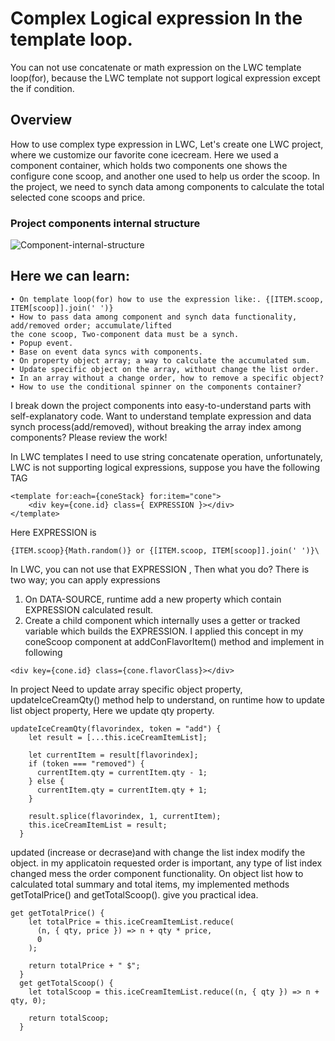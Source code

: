 # Complex Logical expression In the template loop.

You can not use concatenate or math expression on the LWC template loop(for), because the LWC template not support logical expression except the if condition.

## Overview

How to use complex type expression in LWC, Let's create one LWC project, where we customize our favorite cone icecream. Here we used a component container, which holds two components one shows the configure cone scoop, and another one used to help us order the scoop. In the project, we need to synch data among components to calculate the total selected cone scoops and price.

### Project components internal structure

![Component-internal-structure](https://github.com/imsiddiquee/coneIceCream/blob/main/postContent/Component-internal-structure.png)

## Here we can learn:

```
• On template loop(for) how to use the expression like:. {[ITEM.scoop, ITEM[scoop]].join(' ')}
• How to pass data among component and synch data functionality, add/removed order; accumulate/lifted
the cone scoop, Two-component data must be a synch.
• Popup event.
• Base on event data syncs with components.
• On property object array; a way to calculate the accumulated sum.
• Update specific object on the array, without change the list order.
• In an array without a change order, how to remove a specific object?
• How to use the conditional spinner on the components container?
```

I break down the project components into easy-to-understand parts with self-explanatory code. Want to understand template expression and data synch process(add/removed), without breaking the array index among components? Please review the work!

In LWC templates I need to use string concatenate operation, unfortunately, LWC is not supporting logical expressions, suppose you have the following TAG

```
<template for:each={coneStack} for:item="cone">
    <div key={cone.id} class={ EXPRESSION }></div>
</template>
```

Here EXPRESSION is

```
{ITEM.scoop}{Math.random()} or {[ITEM.scoop, ITEM[scoop]].join(' ')}\
```

In LWC, you can not use that EXPRESSION , Then what you do? There is two way; you can apply expressions

1. On DATA-SOURCE, runtime add a new property which contain EXPRESSION calculated result.
2. Create a child component which internally uses a getter or tracked variable which builds the EXPRESSION.
   I applied this concept in my coneScoop component at addConFlavorItem() method and implement in following

```
<div key={cone.id} class={cone.flavorClass}></div>
```

In project Need to update array specific object property, updateIceCreamQty() method help to understand, on runtime how to update list object property, Here we update qty property.

```
updateIceCreamQty(flavorindex, token = "add") {
    let result = [...this.iceCreamItemList];

    let currentItem = result[flavorindex];
    if (token === "removed") {
      currentItem.qty = currentItem.qty - 1;
    } else {
      currentItem.qty = currentItem.qty + 1;
    }

    result.splice(flavorindex, 1, currentItem);
    this.iceCreamItemList = result;
  }
```

updated (increase or decrase)and with change the list index modify the object. in my applicatoin requested order is important, any type of list index changed mess the order component functionality.
On object list how to calculated total summary and total items, my implemented methods getTotalPrice() and getTotalScoop(). give you practical idea.

```
get getTotalPrice() {
    let totalPrice = this.iceCreamItemList.reduce(
      (n, { qty, price }) => n + qty * price,
      0
    );

    return totalPrice + " $";
  }
  get getTotalScoop() {
    let totalScoop = this.iceCreamItemList.reduce((n, { qty }) => n + qty, 0);

    return totalScoop;
  }

```
